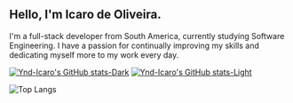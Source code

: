 ## Hello, I'm Icaro de Oliveira.
I'm a full-stack developer from South America, currently studying Software Engineering. I have a passion for continually improving my skills and dedicating myself more to my work every day.

[![Ynd-Icaro's GitHub stats-Dark](https://github-readme-stats.vercel.app/api?username=ynd-icaro&show_icons=true&theme=dark#gh-dark-mode-only)](https://github.com/ynd-icaro/github-readme-stats#gh-dark-mode-only)
[![Ynd-Icaro's GitHub stats-Light](https://github-readme-stats.vercel.app/api?username=ynd-icaro&show_icons=true&theme=default#gh-light-mode-only)](https://github.com/ynd-icaro/github-readme-stats#gh-light-mode-only)

![Top Langs](https://github-readme-stats.vercel.app/api/top-langs/?username=ynd-icaro&layout=compact&show_icons=true&theme=dark#gh-dark-mode-only)
